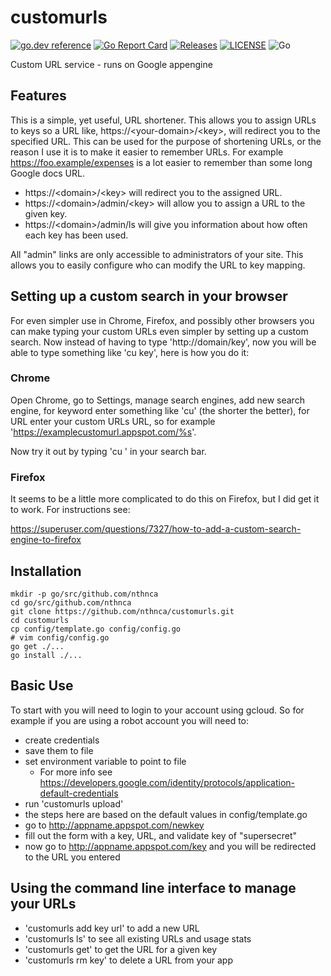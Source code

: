 # customurls

[![go.dev reference](https://img.shields.io/badge/go.dev-reference-007d9c?logo=go&logoColor=white)](https://pkg.go.dev/github.com/nthnca/customurls)
[![Go Report Card](https://goreportcard.com/badge/nthnca/customurls)](https://goreportcard.com/report/nthnca/customurls)
[![Releases](https://img.shields.io/github/release-pre/nthnca/customurls.svg?sort=semver)](https://github.com/nthnca/customurls/releases)
[![LICENSE](https://img.shields.io/github/license/nthnca/customurls.svg)](https://github.com/nthnca/customurls/blob/master/LICENSE)
![Go](https://github.com/nthnca/customurls/workflows/Go/badge.svg)

Custom URL service - runs on Google appengine

## Features

This is a simple, yet useful, URL shortener. This allows you to
assign URLs to keys so a URL like, https://\<your-domain\>/\<key\>, will redirect you
to the specified URL. This can be used for the purpose of shortening URLs,
or the reason I use it is to make it easier to remember URLs. For example
https://foo.example/expenses is a lot easier to remember than some long
Google docs URL.

- https://\<domain\>/\<key\> will redirect you to the assigned URL.
- https://\<domain\>/admin/\<key\> will allow you to assign a URL to the given key.
- https://\<domain\>/admin/ls will give you information about how often each
  key has been used.

All "admin" links are only accessible to administrators of your site. This allows
you to easily configure who can modify the URL to key mapping.

## Setting up a custom search in your browser

For even simpler use in Chrome, Firefox, and possibly other browsers you can make typing your custom URLs even simpler by setting up a custom search. Now instead of having to type 'http://domain/key', now you will be able to type something like 'cu key', here is how you do it:

### Chrome

Open Chrome, go to Settings, manage search engines, add new search engine, for keyword enter something like 'cu' (the shorter the better), for URL enter your custom URLs URL, so for example 'https://examplecustomurl.appspot.com/%s'.

Now try it out by typing 'cu <key>' in your search bar.
  
### Firefox

It seems to be a little more complicated to do this on Firefox, but I did get it to work. For instructions see:

https://superuser.com/questions/7327/how-to-add-a-custom-search-engine-to-firefox

## Installation

```shell
mkdir -p go/src/github.com/nthnca
cd go/src/github.com/nthnca
git clone https://github.com/nthnca/customurls.git
cd customurls
cp config/template.go config/config.go
# vim config/config.go
go get ./...
go install ./...
```

## Basic Use

To start with you will need to login to your account using gcloud. So for
example if you are using a robot account you will need to:
- create credentials
- save them to file
- set environment variable to point to file
  - For more info see
    https://developers.google.com/identity/protocols/application-default-credentials
- run 'customurls upload'
- the steps here are based on the default values in config/template.go
- go to http://appname.appspot.com/newkey
- fill out the form with a key, URL, and validate key of "supersecret"
- now go to http://appname.appspot.com/key and you will be redirected to the
  URL you entered

## Using the command line interface to manage your URLs

- 'customurls add key url' to add a new URL
- 'customurls ls' to see all existing URLs and usage stats
- 'customurls get' to get the URL for a given key
- 'customurls rm key' to delete a URL from your app
